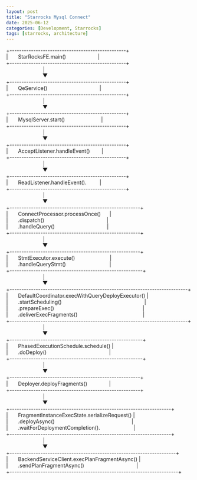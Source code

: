 ```yaml
---
layout: post
title: "Starrocks Mysql Connect"
date: 2025-06-12
categories: [Development, Starrocks]
tags: [starrocks, architecture]
---
```


+-------------------------------------------------+     
| &nbsp;&nbsp;&nbsp;&nbsp;&nbsp;      StarRocksFE.main()&nbsp;&nbsp;&nbsp;&nbsp;&nbsp;&nbsp;&nbsp;&nbsp;&nbsp;&nbsp;&nbsp;&nbsp;&nbsp;&nbsp;&nbsp;&nbsp;&nbsp;&nbsp;&nbsp;&nbsp;&nbsp;&nbsp;|     
+-------------------------------------------------+     
&nbsp;&nbsp;&nbsp;&nbsp;&nbsp;&nbsp;&nbsp;&nbsp;&nbsp;&nbsp;&nbsp;&nbsp;&nbsp;&nbsp;&nbsp;&nbsp;&nbsp;&nbsp;&nbsp;&nbsp;&nbsp;&nbsp;&nbsp;&nbsp;&nbsp;│     
&nbsp;&nbsp;&nbsp;&nbsp;&nbsp;&nbsp;&nbsp;&nbsp;&nbsp;&nbsp;&nbsp;&nbsp;&nbsp;&nbsp;&nbsp;&nbsp;&nbsp;&nbsp;&nbsp;&nbsp;&nbsp;&nbsp;&nbsp;&nbsp;&nbsp;▼      
+-------------------------------------------------+     
|  &nbsp;&nbsp;&nbsp;&nbsp;&nbsp;     QeService() &nbsp;&nbsp;&nbsp;&nbsp;&nbsp;&nbsp;&nbsp;&nbsp;&nbsp;&nbsp;&nbsp;&nbsp;&nbsp;&nbsp;&nbsp;&nbsp;&nbsp;&nbsp;&nbsp;&nbsp;&nbsp;&nbsp;&nbsp;&nbsp;&nbsp;&nbsp;&nbsp;&nbsp;&nbsp;&nbsp;&nbsp;&nbsp;&nbsp;&nbsp;&nbsp;|     
+-------------------------------------------------+     
&nbsp;&nbsp;&nbsp;&nbsp;&nbsp;&nbsp;&nbsp;&nbsp;&nbsp;&nbsp;&nbsp;&nbsp;&nbsp;&nbsp;&nbsp;&nbsp;&nbsp;&nbsp;&nbsp;&nbsp;&nbsp;&nbsp;&nbsp;&nbsp;&nbsp;│     
&nbsp;&nbsp;&nbsp;&nbsp;&nbsp;&nbsp;&nbsp;&nbsp;&nbsp;&nbsp;&nbsp;&nbsp;&nbsp;&nbsp;&nbsp;&nbsp;&nbsp;&nbsp;&nbsp;&nbsp;&nbsp;&nbsp;&nbsp;&nbsp;&nbsp;▼    
+-------------------------------------------------+       
|  &nbsp;&nbsp;&nbsp;&nbsp;&nbsp;     MysqlServer.start()&nbsp;&nbsp;&nbsp;&nbsp;&nbsp;&nbsp;&nbsp;&nbsp;&nbsp;&nbsp;&nbsp;&nbsp;&nbsp;&nbsp;&nbsp;&nbsp;&nbsp;&nbsp;&nbsp;&nbsp;&nbsp;&nbsp;&nbsp;&nbsp;&nbsp;|     
+-------------------------------------------------+   
&nbsp;&nbsp;&nbsp;&nbsp;&nbsp;&nbsp;&nbsp;&nbsp;&nbsp;&nbsp;&nbsp;&nbsp;&nbsp;&nbsp;&nbsp;&nbsp;&nbsp;&nbsp;&nbsp;&nbsp;&nbsp;&nbsp;&nbsp;&nbsp;&nbsp;│     
&nbsp;&nbsp;&nbsp;&nbsp;&nbsp;&nbsp;&nbsp;&nbsp;&nbsp;&nbsp;&nbsp;&nbsp;&nbsp;&nbsp;&nbsp;&nbsp;&nbsp;&nbsp;&nbsp;&nbsp;&nbsp;&nbsp;&nbsp;&nbsp;&nbsp;▼     
+-------------------------------------------------+   
|   &nbsp;&nbsp;&nbsp;&nbsp;&nbsp;    AcceptListener.handleEvent()  &nbsp;&nbsp;&nbsp;&nbsp;&nbsp;&nbsp; |     
+-------------------------------------------------+   
&nbsp;&nbsp;&nbsp;&nbsp;&nbsp;&nbsp;&nbsp;&nbsp;&nbsp;&nbsp;&nbsp;&nbsp;&nbsp;&nbsp;&nbsp;&nbsp;&nbsp;&nbsp;&nbsp;&nbsp;&nbsp;&nbsp;&nbsp;&nbsp;&nbsp;│     
&nbsp;&nbsp;&nbsp;&nbsp;&nbsp;&nbsp;&nbsp;&nbsp;&nbsp;&nbsp;&nbsp;&nbsp;&nbsp;&nbsp;&nbsp;&nbsp;&nbsp;&nbsp;&nbsp;&nbsp;&nbsp;&nbsp;&nbsp;&nbsp;&nbsp;▼     
+-------------------------------------------------+   
| &nbsp;&nbsp;&nbsp;&nbsp;&nbsp;      ReadListener.handleEvent().  &nbsp;&nbsp;&nbsp;&nbsp;&nbsp;&nbsp;&nbsp;&nbsp;|     
+-------------------------------------------------+   
&nbsp;&nbsp;&nbsp;&nbsp;&nbsp;&nbsp;&nbsp;&nbsp;&nbsp;&nbsp;&nbsp;&nbsp;&nbsp;&nbsp;&nbsp;&nbsp;&nbsp;&nbsp;&nbsp;&nbsp;&nbsp;&nbsp;&nbsp;&nbsp;&nbsp;│     
&nbsp;&nbsp;&nbsp;&nbsp;&nbsp;&nbsp;&nbsp;&nbsp;&nbsp;&nbsp;&nbsp;&nbsp;&nbsp;&nbsp;&nbsp;&nbsp;&nbsp;&nbsp;&nbsp;&nbsp;&nbsp;&nbsp;&nbsp;&nbsp;&nbsp;▼      
+-------------------------------------------------------+     
|  &nbsp;&nbsp;&nbsp;&nbsp;&nbsp;      ConnectProcessor.processOnce()    &nbsp;&nbsp;&nbsp;&nbsp;        |     
|  &nbsp;&nbsp;&nbsp;&nbsp;&nbsp;                      .dispatch()   &nbsp;&nbsp;&nbsp;&nbsp;&nbsp;&nbsp;&nbsp;&nbsp;&nbsp;&nbsp;&nbsp;&nbsp;&nbsp;&nbsp;&nbsp;&nbsp;&nbsp;&nbsp;&nbsp;&nbsp;&nbsp;&nbsp;&nbsp;&nbsp;&nbsp;&nbsp;&nbsp;&nbsp;&nbsp;&nbsp;&nbsp;&nbsp;&nbsp;&nbsp;&nbsp;&nbsp;&nbsp;&nbsp;&nbsp;&nbsp;&nbsp;            |     
|  &nbsp;&nbsp;&nbsp;&nbsp;&nbsp;                      .handleQuery()     &nbsp;&nbsp;&nbsp;&nbsp;&nbsp;&nbsp;&nbsp;&nbsp;&nbsp;&nbsp;&nbsp;&nbsp;&nbsp;&nbsp;&nbsp;&nbsp;&nbsp;&nbsp;&nbsp;&nbsp;&nbsp;&nbsp;&nbsp;&nbsp;&nbsp;&nbsp;&nbsp;&nbsp;&nbsp;&nbsp;&nbsp;&nbsp;&nbsp;&nbsp;       |     
+-------------------------------------------------------+       
&nbsp;&nbsp;&nbsp;&nbsp;&nbsp;&nbsp;&nbsp;&nbsp;&nbsp;&nbsp;&nbsp;&nbsp;&nbsp;&nbsp;&nbsp;&nbsp;&nbsp;&nbsp;&nbsp;&nbsp;&nbsp;&nbsp;&nbsp;&nbsp;&nbsp;│     
&nbsp;&nbsp;&nbsp;&nbsp;&nbsp;&nbsp;&nbsp;&nbsp;&nbsp;&nbsp;&nbsp;&nbsp;&nbsp;&nbsp;&nbsp;&nbsp;&nbsp;&nbsp;&nbsp;&nbsp;&nbsp;&nbsp;&nbsp;&nbsp;&nbsp;▼   
+-------------------------------------------------------+       
|   &nbsp;&nbsp;&nbsp;&nbsp;&nbsp;     StmtExecutor.execute()           &nbsp;&nbsp;&nbsp;&nbsp;&nbsp;&nbsp;&nbsp;&nbsp;&nbsp;&nbsp;&nbsp;&nbsp;&nbsp;&nbsp;&nbsp;&nbsp;&nbsp;&nbsp;&nbsp;&nbsp;&nbsp;&nbsp;         |     
|   &nbsp;&nbsp;&nbsp;&nbsp;&nbsp;                 .handleQueryStmt()   &nbsp;&nbsp;&nbsp;&nbsp;&nbsp;&nbsp;&nbsp;&nbsp;&nbsp;&nbsp;&nbsp;&nbsp;&nbsp;&nbsp;&nbsp;&nbsp;&nbsp;&nbsp;&nbsp;&nbsp;&nbsp;&nbsp;&nbsp;&nbsp;&nbsp;&nbsp;&nbsp;&nbsp;             |     
+--------------------------------------------------------+  
&nbsp;&nbsp;&nbsp;&nbsp;&nbsp;&nbsp;&nbsp;&nbsp;&nbsp;&nbsp;&nbsp;&nbsp;&nbsp;&nbsp;&nbsp;&nbsp;&nbsp;&nbsp;&nbsp;&nbsp;&nbsp;&nbsp;&nbsp;&nbsp;&nbsp;│     
&nbsp;&nbsp;&nbsp;&nbsp;&nbsp;&nbsp;&nbsp;&nbsp;&nbsp;&nbsp;&nbsp;&nbsp;&nbsp;&nbsp;&nbsp;&nbsp;&nbsp;&nbsp;&nbsp;&nbsp;&nbsp;&nbsp;&nbsp;&nbsp;&nbsp;▼     
+---------------------------------------------------------------------------+     
|   &nbsp;&nbsp;&nbsp;&nbsp;&nbsp;     DefaultCoordinator.execWithQueryDeployExecutor()                    |     
|   &nbsp;&nbsp;&nbsp;&nbsp;&nbsp;                 .startScheduling()     &nbsp;&nbsp;&nbsp;&nbsp;&nbsp;&nbsp;&nbsp;&nbsp;&nbsp;&nbsp;&nbsp;&nbsp;&nbsp;&nbsp;&nbsp;&nbsp;&nbsp;&nbsp;&nbsp;&nbsp;&nbsp;&nbsp;&nbsp;&nbsp;&nbsp;&nbsp;&nbsp;&nbsp;&nbsp;&nbsp;&nbsp;&nbsp;&nbsp;&nbsp;&nbsp;&nbsp;&nbsp;&nbsp;&nbsp;&nbsp;&nbsp;&nbsp;&nbsp;&nbsp;&nbsp;&nbsp;&nbsp;&nbsp;&nbsp;&nbsp;&nbsp;&nbsp;&nbsp;&nbsp;&nbsp;           |  
|   &nbsp;&nbsp;&nbsp;&nbsp;&nbsp;                 .prepareExec()         &nbsp;&nbsp;&nbsp;&nbsp;&nbsp;&nbsp;&nbsp;&nbsp;&nbsp;&nbsp;&nbsp;&nbsp;&nbsp;&nbsp;&nbsp;&nbsp;&nbsp;&nbsp;&nbsp;&nbsp;&nbsp;&nbsp;&nbsp;&nbsp;&nbsp;&nbsp;&nbsp;&nbsp;&nbsp;&nbsp;&nbsp;&nbsp;&nbsp;&nbsp;&nbsp;&nbsp;&nbsp;&nbsp;&nbsp;&nbsp;&nbsp;&nbsp;&nbsp;&nbsp;&nbsp;&nbsp;&nbsp;&nbsp;&nbsp;&nbsp;&nbsp;&nbsp;&nbsp;&nbsp;&nbsp;&nbsp;&nbsp;&nbsp;&nbsp;       |  
|   &nbsp;&nbsp;&nbsp;&nbsp;&nbsp;                 .deliverExecFragments()   &nbsp;&nbsp;&nbsp;&nbsp;&nbsp;&nbsp;&nbsp;&nbsp;&nbsp;&nbsp;&nbsp;&nbsp;&nbsp;&nbsp;&nbsp;&nbsp;&nbsp;&nbsp;&nbsp;&nbsp;&nbsp;&nbsp;&nbsp;&nbsp;&nbsp;&nbsp;&nbsp;&nbsp;&nbsp;&nbsp;&nbsp;&nbsp;&nbsp;&nbsp;&nbsp;&nbsp;&nbsp;&nbsp;&nbsp;&nbsp;&nbsp;&nbsp;&nbsp;             |  
+---------------------------------------------------------------------------+  
&nbsp;&nbsp;&nbsp;&nbsp;&nbsp;&nbsp;&nbsp;&nbsp;&nbsp;&nbsp;&nbsp;&nbsp;&nbsp;&nbsp;&nbsp;&nbsp;&nbsp;&nbsp;&nbsp;&nbsp;&nbsp;&nbsp;&nbsp;&nbsp;&nbsp;│     
&nbsp;&nbsp;&nbsp;&nbsp;&nbsp;&nbsp;&nbsp;&nbsp;&nbsp;&nbsp;&nbsp;&nbsp;&nbsp;&nbsp;&nbsp;&nbsp;&nbsp;&nbsp;&nbsp;&nbsp;&nbsp;&nbsp;&nbsp;&nbsp;&nbsp;▼     
+--------------------------------------------------------+     
|    &nbsp;&nbsp;&nbsp;&nbsp;&nbsp;    PhasedExecutionSchedule.schedule()                    |     
|    &nbsp;&nbsp;&nbsp;&nbsp;&nbsp;                .doDeploy()        &nbsp;&nbsp;&nbsp;&nbsp;&nbsp;&nbsp;&nbsp;&nbsp;&nbsp;&nbsp;&nbsp;&nbsp;&nbsp;&nbsp;&nbsp;&nbsp;&nbsp;&nbsp;&nbsp;&nbsp;&nbsp;&nbsp;&nbsp;&nbsp;&nbsp;&nbsp;&nbsp;&nbsp;&nbsp;&nbsp;&nbsp;&nbsp;&nbsp;&nbsp;&nbsp;&nbsp;&nbsp;&nbsp;&nbsp;&nbsp;&nbsp;        |   
+--------------------------------------------------------+  
&nbsp;&nbsp;&nbsp;&nbsp;&nbsp;&nbsp;&nbsp;&nbsp;&nbsp;&nbsp;&nbsp;&nbsp;&nbsp;&nbsp;&nbsp;&nbsp;&nbsp;&nbsp;&nbsp;&nbsp;&nbsp;&nbsp;&nbsp;&nbsp;&nbsp;│     
&nbsp;&nbsp;&nbsp;&nbsp;&nbsp;&nbsp;&nbsp;&nbsp;&nbsp;&nbsp;&nbsp;&nbsp;&nbsp;&nbsp;&nbsp;&nbsp;&nbsp;&nbsp;&nbsp;&nbsp;&nbsp;&nbsp;&nbsp;&nbsp;&nbsp;▼     
+-------------------------------------------------------+     
|     &nbsp;&nbsp;&nbsp;&nbsp;&nbsp;   Deployer.deployFragments()        &nbsp;&nbsp;&nbsp;&nbsp;&nbsp;&nbsp;&nbsp;&nbsp;&nbsp;&nbsp;&nbsp;&nbsp;&nbsp;            |     
+-------------------------------------------------------+  
&nbsp;&nbsp;&nbsp;&nbsp;&nbsp;&nbsp;&nbsp;&nbsp;&nbsp;&nbsp;&nbsp;&nbsp;&nbsp;&nbsp;&nbsp;&nbsp;&nbsp;&nbsp;&nbsp;&nbsp;&nbsp;&nbsp;&nbsp;&nbsp;&nbsp;│     
&nbsp;&nbsp;&nbsp;&nbsp;&nbsp;&nbsp;&nbsp;&nbsp;&nbsp;&nbsp;&nbsp;&nbsp;&nbsp;&nbsp;&nbsp;&nbsp;&nbsp;&nbsp;&nbsp;&nbsp;&nbsp;&nbsp;&nbsp;&nbsp;&nbsp;▼     
+--------------------------------------------------------------------+     
|    &nbsp;&nbsp;&nbsp;&nbsp;&nbsp;    FragmentInstanceExecState.serializeRequest()                    |     
|    &nbsp;&nbsp;&nbsp;&nbsp;&nbsp;                             .deployAsync()   &nbsp;&nbsp;&nbsp;&nbsp;&nbsp;&nbsp;&nbsp;&nbsp;&nbsp;&nbsp;&nbsp;&nbsp;&nbsp;&nbsp;&nbsp;&nbsp;&nbsp;&nbsp;&nbsp;&nbsp;&nbsp;&nbsp;&nbsp;&nbsp;&nbsp;&nbsp;&nbsp;&nbsp;&nbsp;&nbsp;&nbsp;&nbsp;&nbsp;&nbsp;&nbsp;&nbsp;&nbsp;&nbsp;&nbsp;&nbsp;&nbsp;&nbsp;&nbsp;&nbsp;&nbsp;&nbsp;&nbsp;&nbsp;&nbsp;&nbsp;&nbsp;&nbsp;|  
|    &nbsp;&nbsp;&nbsp;&nbsp;&nbsp;                             .waitForDeploymentCompletion().    &nbsp;&nbsp;&nbsp;&nbsp;&nbsp;&nbsp;&nbsp;&nbsp;&nbsp;&nbsp;&nbsp;&nbsp;&nbsp;&nbsp;&nbsp;&nbsp;&nbsp;&nbsp;&nbsp;&nbsp;&nbsp;&nbsp;|  
+--------------------------------------------------------------------+     
&nbsp;&nbsp;&nbsp;&nbsp;&nbsp;&nbsp;&nbsp;&nbsp;&nbsp;&nbsp;&nbsp;&nbsp;&nbsp;&nbsp;&nbsp;&nbsp;&nbsp;&nbsp;&nbsp;&nbsp;&nbsp;&nbsp;&nbsp;&nbsp;&nbsp;│     
&nbsp;&nbsp;&nbsp;&nbsp;&nbsp;&nbsp;&nbsp;&nbsp;&nbsp;&nbsp;&nbsp;&nbsp;&nbsp;&nbsp;&nbsp;&nbsp;&nbsp;&nbsp;&nbsp;&nbsp;&nbsp;&nbsp;&nbsp;&nbsp;&nbsp;▼      
+----------------------------------------------------------------------+     
|    &nbsp;&nbsp;&nbsp;&nbsp;&nbsp;    BackendServiceClient.execPlanFragmentAsync()                    |     
|    &nbsp;&nbsp;&nbsp;&nbsp;&nbsp;                             .sendPlanFragmentAsync()    &nbsp;&nbsp;&nbsp;&nbsp;&nbsp;&nbsp;&nbsp;&nbsp;&nbsp;&nbsp;&nbsp;&nbsp;&nbsp;&nbsp;&nbsp;&nbsp;&nbsp;&nbsp;&nbsp;&nbsp;&nbsp;&nbsp;&nbsp;&nbsp;&nbsp;&nbsp;&nbsp;&nbsp;&nbsp;&nbsp;&nbsp;&nbsp;&nbsp;&nbsp;&nbsp;|  
+-----------------------------------------------------------------------+ 

